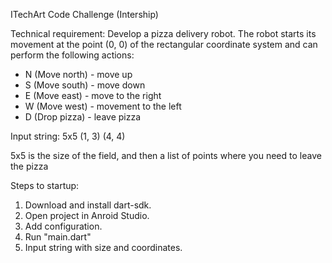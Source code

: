 ITechArt Code Challenge (Intership)

Technical requirement:
Develop a pizza delivery robot. The robot starts its movement at the point (0, 0) of the rectangular coordinate system and can perform the following actions:
- N (Move north) - move up
- S (Move south) - move down
- E (Move east) - move to the right
- W (Move west) - movement to the left
- D (Drop pizza) - leave pizza

Input string: 5x5 (1, 3) (4, 4)

5x5 is the size of the field, and then a list of points where you need to leave the pizza

Steps to startup:
1. Download and install dart-sdk.
2. Open project in Anroid Studio.
3. Add configuration.
4. Run "main.dart"
5. Input string with size and coordinates.
